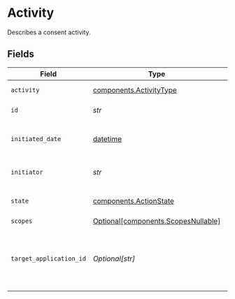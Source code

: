 # Activity

Describes a consent activity.


## Fields

| Field                                                                                                                                         | Type                                                                                                                                          | Required                                                                                                                                      | Description                                                                                                                                   | Example                                                                                                                                       |
| --------------------------------------------------------------------------------------------------------------------------------------------- | --------------------------------------------------------------------------------------------------------------------------------------------- | --------------------------------------------------------------------------------------------------------------------------------------------- | --------------------------------------------------------------------------------------------------------------------------------------------- | --------------------------------------------------------------------------------------------------------------------------------------------- |
| `activity`                                                                                                                                    | [components.ActivityType](../../models/components/activitytype.md)                                                                            | :heavy_check_mark:                                                                                                                            | Types of consent activities                                                                                                                   |                                                                                                                                               |
| `id`                                                                                                                                          | *str*                                                                                                                                         | :heavy_check_mark:                                                                                                                            | A unique identifier for the activity                                                                                                          |                                                                                                                                               |
| `initiated_date`                                                                                                                              | [datetime](https://docs.python.org/3/library/datetime.html#datetime-objects)                                                                  | :heavy_check_mark:                                                                                                                            | The date this activity was initiated [ISO 8601](https://wikipedia.org/wiki/ISO_8601) (YYYY-MM-DD) format in UTC.                              | 2020-01-01                                                                                                                                    |
| `initiator`                                                                                                                                   | *str*                                                                                                                                         | :heavy_check_mark:                                                                                                                            | Application ID of the client who initiated the activity.                                                                                      |                                                                                                                                               |
| `state`                                                                                                                                       | [components.ActionState](../../models/components/actionstate.md)                                                                              | :heavy_check_mark:                                                                                                                            | Enum representing the state of the action/activity.                                                                                           |                                                                                                                                               |
| `scopes`                                                                                                                                      | [Optional[components.ScopesNullable]](../../models/components/scopesnullable.md)                                                              | :heavy_minus_sign:                                                                                                                            | The scopes object                                                                                                                             |                                                                                                                                               |
| `target_application_id`                                                                                                                       | *Optional[str]*                                                                                                                               | :heavy_minus_sign:                                                                                                                            | This field will map to the application ID that is returned from /item/applications/list, or provided to the institution in an oauth redirect. |                                                                                                                                               |
